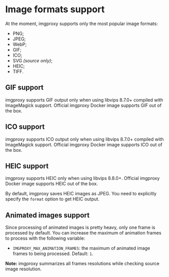 # Image formats support

At the moment, imgproxy supports only the most popular image formats:

* PNG;
* JPEG;
* WebP;
* GIF;
* ICO;
* SVG _(source only)_;
* HEIC;
* TIFF.

## GIF support

imgproxy supports GIF output only when using libvips 8.7.0+ compiled with ImageMagick support. Official imgproxy Docker image supports GIF out of the box.

## ICO support

imgproxy supports ICO output only when using libvips 8.7.0+ compiled with ImageMagick support. Official imgproxy Docker image supports ICO out of the box.

## HEIC support

imgproxy supports HEIC only when using libvips 8.8.0+. Official imgproxy Docker image supports HEIC out of the box.

By default, imgproxy saves HEIC images as JPEG. You need to explicitly specify the `format` option to get HEIC output.

## Animated images support

Since processing of animated images is pretty heavy, only one frame is processed by default. You can increase the maximum of animation frames to process with the following variable:

* `IMGPROXY_MAX_ANIMATION_FRAMES`: the maximum of animated image frames to being processed. Default: `1`.

**Note:** imgproxy summarizes all frames resolutions while checking source image resolution.
